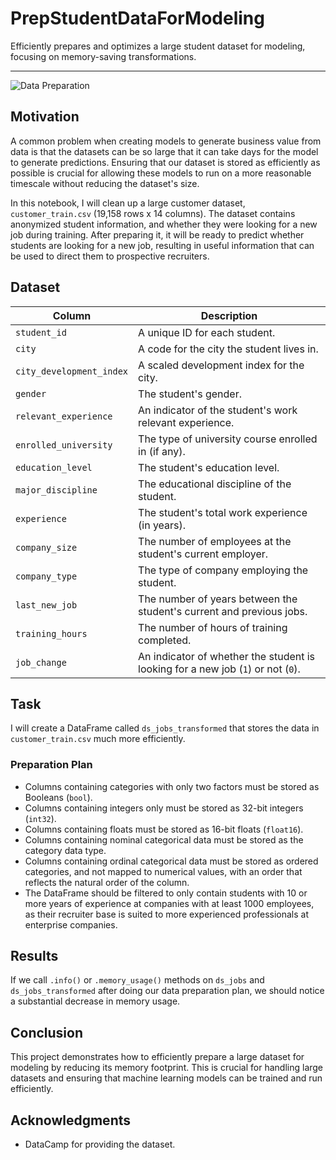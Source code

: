 # PrepStudentDataForModeling
Efficiently prepares and optimizes a large student dataset for modeling, focusing on memory-saving transformations.

---

![Data Preparation](https://universeit.blog/web/app/uploads/2022/05/Data-Preparation-1024x576.jpg)

## Motivation

A common problem when creating models to generate business value from data is that the datasets can be so large that it can take days for the model to generate predictions. Ensuring that our dataset is stored as efficiently as possible is crucial for allowing these models to run on a more reasonable timescale without reducing the dataset's size.

In this notebook, I will clean up a large customer dataset, `customer_train.csv` (19,158 rows x 14 columns). The dataset contains anonymized student information, and whether they were looking for a new job during training. After preparing it, it will be ready to predict whether students are looking for a new job, resulting in useful information that can be used to direct them to prospective recruiters.

## Dataset

| Column                   | Description                                                                      |
|------------------------- |--------------------------------------------------------------------------------- |
| `student_id`             | A unique ID for each student.                                                    |
| `city`                   | A code for the city the student lives in.                                        |
| `city_development_index` | A scaled development index for the city.                                         |
| `gender`                 | The student's gender.                                                            |
| `relevant_experience`    | An indicator of the student's work relevant experience.                          |
| `enrolled_university`    | The type of university course enrolled in (if any).                              |
| `education_level`        | The student's education level.                                                   |
| `major_discipline`       | The educational discipline of the student.                                       |
| `experience`             | The student's total work experience (in years).                                  |
| `company_size`           | The number of employees at the student's current employer.                       |
| `company_type`           | The type of company employing the student.                                       |
| `last_new_job`           | The number of years between the student's current and previous jobs.             |
| `training_hours`         | The number of hours of training completed.                                       |
| `job_change`             | An indicator of whether the student is looking for a new job (`1`) or not (`0`). |

## Task

I will create a DataFrame called `ds_jobs_transformed` that stores the data in `customer_train.csv` much more efficiently.

### Preparation Plan

- Columns containing categories with only two factors must be stored as Booleans (`bool`).
- Columns containing integers only must be stored as 32-bit integers (`int32`).
- Columns containing floats must be stored as 16-bit floats (`float16`).
- Columns containing nominal categorical data must be stored as the category data type.
- Columns containing ordinal categorical data must be stored as ordered categories, and not mapped to numerical values, with an order that reflects the natural order of the column.
- The DataFrame should be filtered to only contain students with 10 or more years of experience at companies with at least 1000 employees, as their recruiter base is suited to more experienced professionals at enterprise companies.

## Results

If we call `.info()` or `.memory_usage()` methods on `ds_jobs` and `ds_jobs_transformed` after doing our data preparation plan, we should notice a substantial decrease in memory usage.

## Conclusion

This project demonstrates how to efficiently prepare a large dataset for modeling by reducing its memory footprint. This is crucial for handling large datasets and ensuring that machine learning models can be trained and run efficiently.

## Acknowledgments

- DataCamp for providing the dataset.

